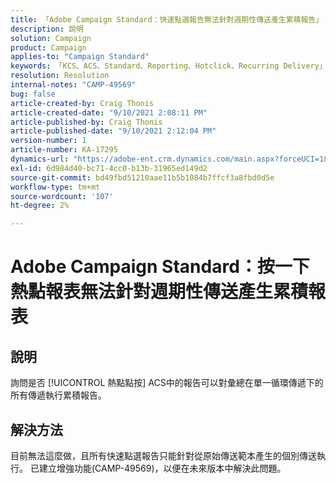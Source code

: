 ```yaml
---
title: 「Adobe Campaign Standard：快速點選報告無法針對週期性傳送產生累積報告」
description: 說明
solution: Campaign
product: Campaign
applies-to: "Campaign Standard"
keywords: 「KCS、ACS、Standard、Reporting、Hotclick、Recurring Delivery」
resolution: Resolution
internal-notes: "CAMP-49569"
bug: false
article-created-by: Craig Thonis
article-created-date: "9/10/2021 2:08:11 PM"
article-published-by: Craig Thonis
article-published-date: "9/10/2021 2:12:04 PM"
version-number: 1
article-number: KA-17295
dynamics-url: "https://adobe-ent.crm.dynamics.com/main.aspx?forceUCI=1&pagetype=entityrecord&etn=knowledgearticle&id=14217383-4012-ec11-b6e6-000d3a597bfc"
exl-id: 6d984d40-bc71-4cc0-b13b-31965ed149d2
source-git-commit: bd49fbd51210aae11b5b1084b7ffcf3a8fbd0d5e
workflow-type: tm+mt
source-wordcount: '107'
ht-degree: 2%

---
```


# Adobe Campaign Standard：按一下熱點報表無法針對週期性傳送產生累積報表

## 說明


詢問是否 [!UICONTROL 熱點點按] ACS中的報告可以對彙總在單一循環傳遞下的所有傳遞執行累積報告。


## 解決方法


目前無法這麼做，且所有快速點選報告只能針對從原始傳送範本產生的個別傳送執行。 已建立增強功能(CAMP-49569)，以便在未來版本中解決此問題。
